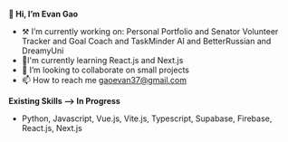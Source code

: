 
**👋 Hi, I’m Evan Gao**
- ⚒️ I’m currently working on: Personal Portfolio and Senator Volunteer Tracker and Goal Coach and TaskMinder AI and BetterRussian and DreamyUni
- 🌱I'm currently learning React.js and Next.js
- 💞️ I’m looking to collaborate on small projects
- 📫 How to reach me gaoevan37@gmail.com

**Existing Skills --> In Progress**
- Python, Javascript, Vue.js, Vite.js, Typescript, Supabase, Firebase, React.js, Next.js
<!---
Verviam/Verviam is a ✨ special ✨ repository because its `README.md` (this file) appears on your GitHub profile.
You can click the Preview link to take a look at your changes.
--->
